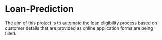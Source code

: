 # Loan-Prediction

The aim of this project is to automate the loan eligibility process based on customer details that are provided as online application forms are being filled.
